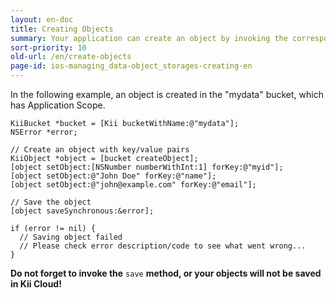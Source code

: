 ```yaml
---
layout: en-doc
title: Creating Objects
summary: Your application can create an object by invoking the corresponding method of the KiiBucket class instance. Once an object is created, you can set various key/value pairs within the object. When you are finished with setting the key-value pairs, invoke the save method to store it on Kii Cloud.
sort-priority: 10
old-url: /en/create-objects
page-id: ios-managing_data-object_storages-creating-en
---
```

In the following example, an object is created in the "mydata" bucket, which
has Application Scope.

```objc
KiiBucket *bucket = [Kii bucketWithName:@"mydata"];
NSError *error;

// Create an object with key/value pairs
KiiObject *object = [bucket createObject];
[object setObject:[NSNumber numberWithInt:1] forKey:@"myid"];
[object setObject:@"John Doe" forKey:@"name"];
[object setObject:@"john@example.com" forKey:@"email"];

// Save the object
[object saveSynchronous:&error];

if (error != nil) {
  // Saving object failed
  // Please check error description/code to see what went wrong...
}
```

**Do not forget to invoke the** `save` **method, or your objects will not be saved in Kii Cloud!**

